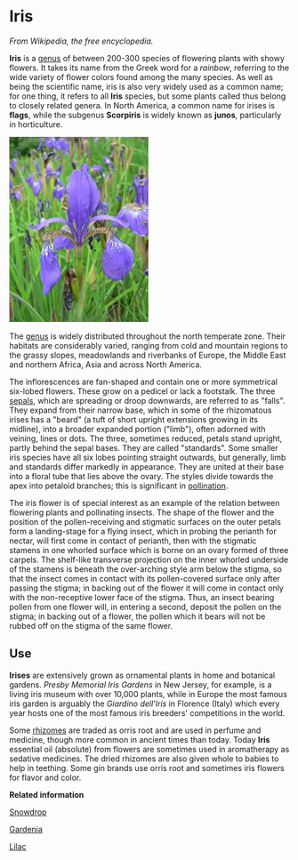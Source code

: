 # Iris

*From Wikipedia, the free encyclopedia.*

**Iris** is a [genus](../../concepts/glossaryGenus.md) of between 200-300 species of flowering plants with showy flowers. It takes its name from the Greek word for a *rainbow*, referring to the wide variety of flower colors found among the many species. As well as being the scientific name, iris is also very widely used as a common name; for one thing, it refers to all **Iris** species, but some plants called thus belong to closely related genera. In North America, a common name for irises is **flags**, while the subgenus **Scorpiris** is widely known as **junos**, particularly in horticulture.

![](../../images/Iris_sanguinea.jpg)

The [genus](../../concepts/glossaryGenus.md) is widely distributed throughout the north temperate zone. Their habitats are considerably varied, ranging from cold and mountain regions to the grassy slopes, meadowlands and riverbanks of Europe, the Middle East and northern Africa, Asia and across North America.

The inflorescences are fan-shaped and contain one or more symmetrical six-lobed flowers. These grow on a pedicel or lack a footstalk. The three [sepals](../../concepts/glossarySepal.md), which are spreading or droop downwards, are referred to as "falls". They expand from their narrow base, which in some of the rhizomatous irises has a "beard" \(a tuft of short upright extensions growing in its midline\), into a broader expanded portion \("limb"\), often adorned with veining, lines or dots. The three, sometimes reduced, petals stand upright, partly behind the sepal bases. They are called "standards". Some smaller iris species have all six lobes pointing straight outwards, but generally, limb and standards differ markedly in appearance. They are united at their base into a floral tube that lies above the ovary. The styles divide towards the apex into petaloid branches; this is significant in [pollination](../../concepts/glossaryPollination.md).

The iris flower is of special interest as an example of the relation between flowering plants and pollinating insects. The shape of the flower and the position of the pollen-receiving and stigmatic surfaces on the outer petals form a landing-stage for a flying insect, which in probing the perianth for nectar, will first come in contact of perianth, then with the stigmatic stamens in one whorled surface which is borne on an ovary formed of three carpels. The shelf-like transverse projection on the inner whorled underside of the stamens is beneath the over-arching style arm below the stigma, so that the insect comes in contact with its pollen-covered surface only after passing the stigma; in backing out of the flower it will come in contact only with the non-receptive lower face of the stigma. Thus, an insect bearing pollen from one flower will, in entering a second, deposit the pollen on the stigma; in backing out of a flower, the pollen which it bears will not be rubbed off on the stigma of the same flower.

## Use

**Irises** are extensively grown as ornamental plants in home and botanical gardens. *Presby Memorial Iris Gardens* in New Jersey, for example, is a living iris museum with over 10,000 plants, while in Europe the most famous iris garden is arguably the *Giardino dell'Iris* in Florence \(Italy\) which every year hosts one of the most famous iris breeders' competitions in the world.

Some [rhizomes](../../concepts/glossaryRhizome.md) are traded as orris root and are used in perfume and medicine, though more common in ancient times than today. Today **Iris** essential oil \(absolute\) from flowers are sometimes used in aromatherapy as sedative medicines. The dried rhizomes are also given whole to babies to help in teething. Some gin brands use orris root and sometimes iris flowers for flavor and color.

**Related information**  


[Snowdrop](snowdrop.md#)

[Gardenia](gardenia.md)

[Lilac](lilac.md)

